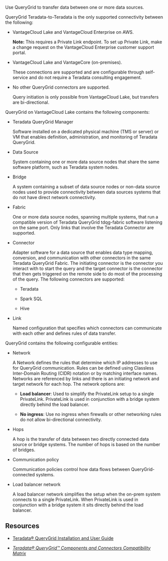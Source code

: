 
Use QueryGrid to transfer data between one or more data sources.

QueryGrid Teradata-to-Teradata is the only supported connectivity between the following:

-   VantageCloud Lake and VantageCloud Enterprise on AWS.

    **Note:** This requires a Private Link endpoint. To set up Private Link, make a change request on the VantageCloud Enterprise customer support portal.

-   VantageCloud Lake and VantageCore (on-premises).

    These connections are supported and are configurable through self-service and do not require a Teradata consulting engagement.

-   No other QueryGrid connectors are supported.

    Query initiation is only possible from VantageCloud Lake, but transfers are bi-directional.


QueryGrid on VantageCloud Lake contains the following components:

-   Teradata QueryGrid Manager

    Software installed on a dedicated physical machine (TMS or server) or VM that enables definition, administration, and monitoring of Teradata QueryGrid.

-   Data Source

    System containing one or more data source nodes that share the same software platform, such as Teradata system nodes.

-   Bridge

    A system containing a subset of data source nodes or non-data source nodes used to provide connectivity between data sources systems that do not have direct network connectivity.

-   Fabric

    One or more data source nodes, spanning multiple systems, that run a compatible version of Teradata QueryGrid tdqg-fabric software listening on the same port. Only links that involve the Teradata Connector are supported.

-   Connector

    Adapter software for a data source that enables data type mapping, conversion, and communication with other connectors in the same Teradata QueryGrid Fabric. The initiating connector is the connector you interact with to start the query and the target connector is the connector that then gets triggered on the remote side to do most of the processing of the query. The following connectors are supported:

    -   Teradata

    -   Spark SQL

    -   Hive

-   Link

    Named configuration that specifies which connectors can communicate with each other and defines rules of data transfer.


QueryGrid contains the following configurable entities:

-   Network

    A Network defines the rules that determine which IP addresses to use for QueryGrid communication. Rules can be defined using Classless Inter-Domain Routing (CIDR) notation or by matching interface names. Networks are referenced by links and there is an initiating network and target network for each hop. The network options are:

    -   **Load balancer**: Used to simplify the PrivateLink setup to a single PrivateLink. PrivateLink is used in conjunction with a bridge system directly behind the load balancer.

    -   **No ingress**: Use no ingress when firewalls or other networking rules do not allow bi-directional connectivity.

-   Hops

    A hop is the transfer of data between two directly connected data source or bridge systems. The number of hops is based on the number of bridges.

-   Communication policy

    Communication policies control how data flows between QueryGrid-connected systems.

-   Load balancer network

    A load balancer network simplifies the setup when the on-prem system connects to a single PrivateLink. When PrivateLink is used in conjunction with a bridge system it sits directly behind the load balancer.


## Resources


-   [Teradata® QueryGrid Installation and User Guide](https://docs.teradata.com/search/documents?query=Teradata+QueryGrid+Installation+and+User+Guide&sort=last_update&virtual-field=title_only&content-lang=)

-   [*Teradata® QueryGrid™ Components and Connectors Compatibility Matrix*](https://docs.teradata.com/access/sources/dita/map?dita:mapPath=wue1554808920847.ditamap)


